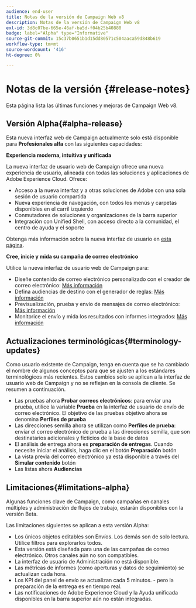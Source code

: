```yaml
---
audience: end-user
title: Notas de la versión de Campaign Web v8
description: Notas de la versión de Campaign Web v8
exl-id: 3d8c07be-665e-46af-ba5d-f04b25b40880
badge: label="Alpha" type="Informative"
source-git-commit: 15c37b0651b1d15dd80571c504aaca59d848b619
workflow-type: tm+mt
source-wordcount: '416'
ht-degree: 0%

---
```



# Notas de la versión {#release-notes}

Esta página lista las últimas funciones y mejoras de Campaign Web v8.

## Versión Alpha{#alpha-release}

Esta nueva interfaz web de Campaign actualmente solo está disponible para **Profesionales alfa** con las siguientes capacidades:

**Experiencia moderna, intuitiva y unificada**

La nueva interfaz de usuario web de Campaign ofrece una nueva experiencia de usuario, alineada con todas las soluciones y aplicaciones de Adobe Experience Cloud. Ofrece:

* Acceso a la nueva interfaz y a otras soluciones de Adobe con una sola sesión de usuario compartida
* Nueva experiencia de navegación, con todos los menús y carpetas disponibles en el carril izquierdo
* Conmutadores de soluciones y organizaciones de la barra superior
* Integración con Unified Shell, con acceso directo a la comunidad, el centro de ayuda y el soporte
<!--
No search and pulse notifications in Alpha
-->

Obtenga más información sobre la nueva interfaz de usuario en [esta página](../get-started/user-interface.md).

**Cree, inicie y mida su campaña de correo electrónico**

Utilice la nueva interfaz de usuario web de Campaign para:

* Diseñe contenido de correo electrónico personalizado con el creador de correo electrónico: [Más información](../content/edit-content.md)
* Defina audiencias de destino con el generador de reglas: [Más información](../audience/about-audiences.md)
* Previsualización, prueba y envío de mensajes de correo electrónico: [Más información](../monitor/prepare-send.md)
* Monitorice el envío y mida los resultados con informes integrados: [Más información](../reporting/reports.md)

<!--
add info somewhere to remind users that
* they still have access to their console (+ link to v8 console doc)
* they keep their existing data (example: will be able to use their existing delivery templates to create deliveries)
-->


## Actualizaciones terminológicas{#terminology-updates}

Como usuario existente de Campaign, tenga en cuenta que se ha cambiado el nombre de algunos conceptos para que se ajusten a los estándares terminológicos más recientes. Estos cambios solo se aplican a la interfaz de usuario web de Campaign y no se reflejan en la consola de cliente. Se resumen a continuación.

* Las pruebas ahora **Probar correos electrónicos**: para enviar una prueba, utilice la variable **Prueba** en la interfaz de usuario de envío de correo electrónico. El objetivo de las pruebas objetivo ahora se denomina **Perfiles de prueba**
* Las direcciones semilla ahora se utilizan como **Perfiles de prueba**: enviar el correo electrónico de prueba a las direcciones semilla, que son destinatarios adicionales y ficticios de la base de datos
* El análisis de entrega ahora es **preparación de entregas**. Cuando necesite iniciar el análisis, haga clic en el botón **Preparación** botón
* La vista previa del correo electrónico ya está disponible a través del **Simular contenido** botón
* Las listas ahora **Audiencias**

## Limitaciones{#limitations-alpha}

Algunas funciones clave de Campaign, como campañas en canales múltiples y administración de flujos de trabajo, estarán disponibles con la versión Beta.

Las limitaciones siguientes se aplican a esta versión Alpha:

* Los únicos objetos editables son Envíos. Los demás son de solo lectura. Utilice filtros para explorarlos todos.
* Esta versión está diseñada para una de las campañas de correo electrónico. Otros canales aún no son compatibles.
* La interfaz de usuario de Administración no está disponible.
* Las métricas de informes (como aperturas y datos de seguimiento) se actualizan cada hora.
* Los KPI del panel de envío se actualizan cada 5 minutos. - pero la preparación de la entrega es en tiempo real.
* Las notificaciones de Adobe Experience Cloud y la Ayuda unificada disponibles en la barra superior aún no están integradas.

